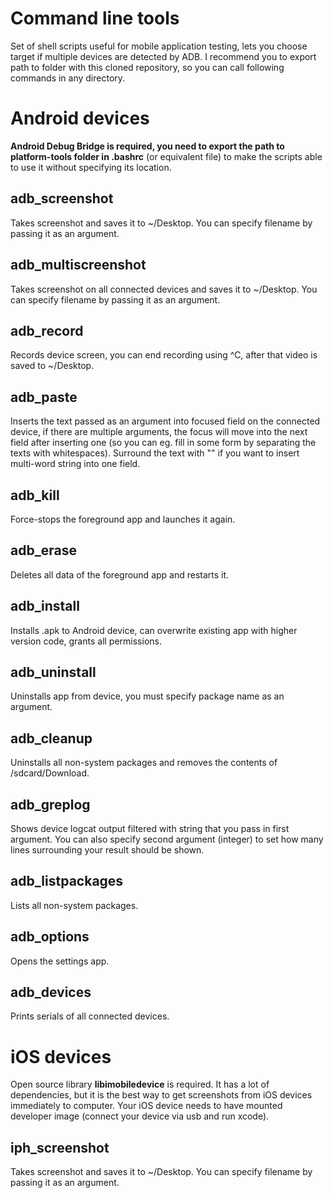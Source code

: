 # Command line tools
Set of shell scripts useful for mobile application testing, lets you choose target if multiple devices are detected by ADB. I recommend you to export path to folder with this cloned repository, so you can call following commands in any directory.

# Android devices
**Android Debug Bridge is required, you need to export the path to platform-tools folder in .bashrc** (or equivalent file) to make the scripts able to use it without specifying its location. 

## adb_screenshot
Takes screenshot and saves it to ~/Desktop. You can specify filename by passing it as an argument.

## adb_multiscreenshot
Takes screenshot on all connected devices and saves it to ~/Desktop. You can specify filename by passing it as an argument.

## adb_record
Records device screen, you can end recording using ^C, after that video is saved to ~/Desktop.

## adb_paste
Inserts the text passed as an argument into focused field on the connected device, if there are multiple arguments, the focus will move into the next field after inserting one (so you can eg. fill in some form by separating the texts with whitespaces). Surround the text with "" if you want to insert multi-word string into one field.

## adb_kill
Force-stops the foreground app and launches it again.

## adb_erase
Deletes all data of the foreground app and restarts it.

## adb_install
Installs .apk to Android device, can overwrite existing app with higher version code, grants all permissions.

## adb_uninstall
Uninstalls app from device, you must specify package name as an argument.

## adb_cleanup
Uninstalls all non-system packages and removes the contents of /sdcard/Download.

## adb_greplog
Shows device logcat output filtered with string that you pass in first argument. You can also specify second argument (integer) to set how many lines surrounding your result should be shown.

## adb_listpackages
Lists all non-system packages.

## adb_options
Opens the settings app.

## adb_devices
Prints serials of all connected devices.

# iOS devices
Open source library **libimobiledevice** is required. It has a lot of dependencies, but it is the best way to get screenshots from iOS devices immediately to computer. Your iOS device needs to have mounted developer image (connect your device via usb and run xcode). 

## iph_screenshot
Takes screenshot and saves it to ~/Desktop. You can specify filename by passing it as an argument.